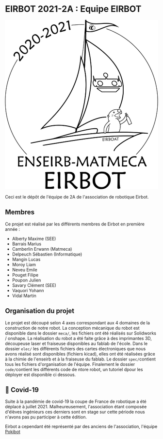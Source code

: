 # EIRBOT 2021-2A : Equipe EIRBOT

![alt text](loutreB&W.png)


Ceci est le dépôt de l'équipe de 2A de l'association de robotique Eirbot. 

## Membres
Ce projet est réalisé par les différents membres de Eirbot en première année : 
- Alberty Maxime (SEE)
- Barrais Marius
- Camberlin Erwann (Matmeca)
- Delpeuch Sébastien (Informatique)
- Mangin Lucas
- Moroy Liam
- Neveu Emile
- Pouget Filipe
- Poupon Julien
- Savary Clément (SEE)
- Vaquori Yohann
- Vidal Martin

## Organisation du projet 

Le projet est découpé selon 4 axes correspondant aux 4 domaines de la construction de notre robot. La conception mécanique du robot est disponible dans le dossier `meca/`, les fichiers ont été réalisés sur Solidworks / onshape. La réalisation du robot a été faite grâce à des imprimantes 3D, découpeuse laser et fraiseuse disponibles au fablab de l'école. Dans le dossier `elec/` les différents fichiers des cartes électroniques que nous avons réalisé sont disponibles (fichiers kicad), elles ont été réalisées grâce à la chimie de l'enseirb et à la fraiseuse du fablab. Le dossier `spec/`contient tous les fichiers d'organisation de l'équipe. Finalement le dossier `code/`contient les différents code de ntore robot, un tutoriel dpour les déployer est disponible ci dessous.

## 🦠 Covid-19

Suite à la pandémie de covid-19 la coupe de France de robotique a été déplacé à juillet 2021. Malheureusement, l'association étant composée d'élèves ingénieurs ces derniers sont en stage sur cette période nous n'avons pas pu participer à cette édition. 

Eirbot a cependant été représenté par des anciens de l'association, l'équipe [Pokibot](https://github.com/Pokibot-org/pokirobotsoft)
